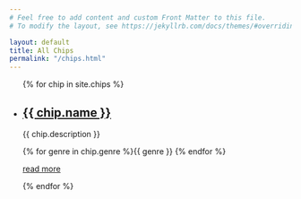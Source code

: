 ```yaml
---
# Feel free to add content and custom Front Matter to this file.
# To modify the layout, see https://jekyllrb.com/docs/themes/#overriding-theme-defaults

layout: default
title: All Chips
permalink: "/chips.html"
---
```

<ul>
  {% for chip in site.chips %}
    <li>
      <a href="{{ chip.url }}"><h2>{{ chip.name }}</h2></a>
      <p>{{ chip.description }}</p>
      <p>{% for genre in chip.genre %}{{ genre }} {% endfor %}</p>
      <p><a href="{{ chip.url }}">read more</a></p>
    </li>
  {% endfor %}
</ul>
